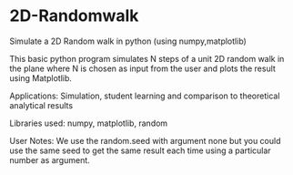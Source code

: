 # 2D-Randomwalk
Simulate a 2D Random walk in python (using numpy,matplotlib)

This basic python program simulates N steps of a unit 2D random walk in the plane
where N is chosen as input from the user and plots the result using Matplotlib.

Applications: Simulation, student learning and comparison to theoretical analytical results

Libraries used: numpy, matplotlib, random

User Notes: 
We use the random.seed with argument none but you could use the same seed to get the same result
each time using a particular number as argument.

